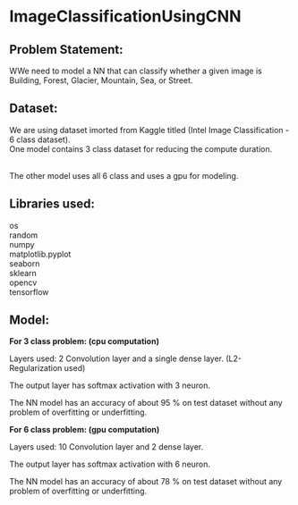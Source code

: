 # ImageClassificationUsingCNN

## Problem Statement:

WWe need to model a NN that can classify whether a given image is Building, Forest, Glacier, Mountain, Sea, or Street.

## Dataset:

We are using dataset imorted from Kaggle titled (Intel Image Classification - 6 class dataset).
<br>One model contains 3 class dataset for reducing the compute duration.

<br>The other model uses all 6 class and uses a gpu for modeling.

## Libraries used:

os
<br>random
<br>numpy
<br>matplotlib.pyplot
<br>seaborn
<br>sklearn
<br>opencv
<br>tensorflow

## Model:

**For 3 class problem: (cpu computation)**

Layers used: 2 Convolution layer and a single dense layer. (L2-Regularization used)

The output layer has softmax activation with 3 neuron.

The NN model has an accuracy of about 95 % on test dataset without any problem of overfitting or underfitting.

**For 6 class problem: (gpu computation)**

Layers used: 10 Convolution layer and 2 dense layer. 

The output layer has softmax activation with 6 neuron.

The NN model has an accuracy of about 78 % on test dataset without any problem of overfitting or underfitting.
